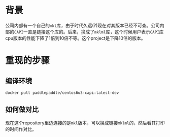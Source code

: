 # 背景
公司内部有一个自己的`mkl`库，由于时代久远(?)现在对其版本已经不可查。公司内部的`CAPI`一直是链接这个库的。后来，换成了`mklml`库，这个时候用户表示`CAPI`库cpu版本的性能下降了1倍到10倍不等。这个project是下降10倍的版本。

# 重现的步骤
## 编译环境
```
docker pull paddlepaddle/centos6u3-capi:latest-dev
```

## 如何做对比
现在这个repository里边连接的是`mkl`版本，可以换成链接`mklml`的，然后看其打印的时间作对比。
